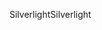 <span data-ttu-id="c3715-101">Silverlight</span><span class="sxs-lookup"><span data-stu-id="c3715-101">Silverlight</span></span>